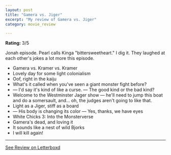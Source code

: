 ```yaml
---
layout: post
title: "Gamera vs. Jiger"
excerpt: "My review of Gamera vs. Jiger"
category: movie_review

---
```


**Rating:** 3/5

Jonah episode. Pearl calls Kinga "bittersweetheart." I dig it. They laughed at each other's jokes a lot more this episode.

* Gamera vs. Kramer vs. Kramer
* Lovely day for some light colonialism
* Oof, right in the kaiju
* What's it called when you've seen a giant monster fight before?
* — I'd say it's kind of like a curse. — The good kind or the bad kind?
* Welcome to the Westminster Jager show — he'll need to jump this boat and do a somersault, and... oh, the judges aren't going to like that.
* Light as a Jiger, stiff as a board
* — His body is changing its color — Yes, thanks, we have eyes
* White Chicks 3: Into the Monsterverse
* Gamera's dead, and loving it
* It sounds like a nest of wild Bjorks
* I will kill again!

<hr>

[See Review on Letterboxd](https://boxd.it/6FnVAD)
